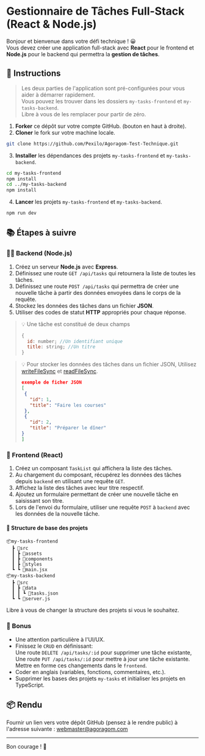 # Gestionnaire de Tâches Full-Stack (React & Node.js)

Bonjour et bienvenue dans votre défi technique ! 😀  
Vous devez créer une application full-stack avec **React** pour le frontend et **Node.js** pour le backend qui permettra la **gestion de tâches**.

## 📝 Instructions

> Les deux parties de l'application sont pré-configurées pour vous aider à démarrer rapidement.  
> Vous pouvez les trouver dans les dossiers `my-tasks-frontend` et `my-tasks-backend`.  
> Libre à vous de les remplacer pour partir de zéro.

1. **Forker** ce dépôt sur votre compte GitHub. (bouton en haut à droite).
2. **Cloner** le fork sur votre machine locale.

```bash
git clone https://github.com/Pexilo/Agoragom-Test-Technique.git
```

3. **Installer** les dépendances des projets `my-tasks-frontend` et `my-tasks-backend`.

```bash
cd my-tasks-frontend
npm install
cd ../my-tasks-backend
npm install
```

4. **Lancer** les projets
   `my-tasks-frontend` et `my-tasks-backend`.

```bash
npm run dev
```

## 📚 Étapes à suivre

### 🧙‍♂️ Backend (Node.js)

1. Créez un serveur **Node.js** avec **Express**.
2. Définissez une route `GET /api/tasks` qui retournera la liste de toutes les tâches.
3. Définissez une route `POST /api/tasks` qui permettra de créer une nouvelle tâche à partir des données envoyées dans le corps de la requête.
4. Stockez les données des tâches dans un fichier **JSON**.
5. Utiliser des codes de statut **HTTP** appropriés pour chaque réponse.

> 💡 Une tâche est constitué de deux champs
>
> ```js
> {
>   id: number; //Un identifiant unique
>   title: string; //Un titre
> }
> ```

> 💡 Pour stocker les données des tâches dans un fichier JSON, Utilisez [writeFileSync](https://nodejs.org/api/fs.html#fs_fs_writefilesync_file_data_options) et [readFileSync](https://nodejs.org/api/fs.html#fs_fs_readfilesync_path_options).
>
> ```json
> exemple de ficher JSON
> [
>  {
>    "id": 1,
>    "title": "Faire les courses"
>  },
>  {
>    "id": 2,
>    "title": "Préparer le dîner"
> }
> ]
> ```

### 🎨 Frontend (React)

1. Créez un composant `TaskList` qui affichera la liste des tâches.
2. Au chargement du composant, récupérez les données des tâches depuis `backend` en utilisant une requête `GET`.
3. Affichez la liste des tâches avec leur titre respectif.
4. Ajoutez un formulaire permettant de créer une nouvelle tâche en saisissant son titre.
5. Lors de l'envoi du formulaire, utiliser une requête `POST` à `backend` avec les données de la nouvelle tâche.

#### 🧮 Structure de base des projets

```plaintext
📦my-tasks-frontend
  ┣ 📂src
  ┃ ┣ 📂assets
  ┃ ┣ 📂components
  ┃ ┣ 📂styles
  ┗ ┗ 📜main.jsx
📦my-tasks-backend
  ┣ 📂src
  ┃ ┣ 📂data
  ┃ ┃ ┗ 📜tasks.json
  ┗ ┗ 📜server.js
```

Libre à vous de changer la structure des projets si vous le souhaitez.

### 🌟 Bonus

- Une attention particulière à l'UI/UX.
- Finissez le `CRUD` en définissant:  
   Une route `DELETE /api/tasks/:id` pour supprimer une tâche existante,  
   Une route `PUT /api/tasks/:id` pour mettre à jour une tâche existante.  
  Mettre en forme ces changements dans le `frontend`.
- Coder en anglais (variables, fonctions, commentaires, etc.).
- Supprimer les bases des projets `my-tasks` et initialiser les projets en TypeScript.

## 📦 Rendu

Fournir un lien vers votre dépôt GitHub (pensez à le rendre public)
à l'adresse suivante : webmaster@agoragom.com

---

Bon courage ! 🚀

```

```
